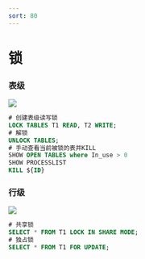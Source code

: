 ```yaml
---
sort: 80
---
```

# 锁

### 表级

![](https://image.leejay.top/FiXjk26bZZfdbX2y-1NedMILfMlT)

```sql
# 创建表级读写锁
LOCK TABLES T1 READ, T2 WRITE;
# 解锁
UNLOCK TABLES;
# 手动查看当前被锁的表并KILL
SHOW OPEN TABLES where In_use > 0
SHOW PROCESSLIST
KILL ${ID}
```

### 行级

![](https://image.leejay.top/Fh1Nn1_6SmYIXXxb0_J91WJ7e77D)

```sql
# 共享锁
SELECT * FROM T1 LOCK IN SHARE MODE;
# 独占锁
SELECT * FROM T1 FOR UPDATE;
```
